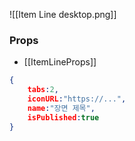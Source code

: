 ![[Item Line desktop.png]]
### Props
- [[ItemLineProps]]
```json
{
	tabs:2,
	iconURL:"https://...",
	name:"장면 제목",
	isPublished:true
}
```